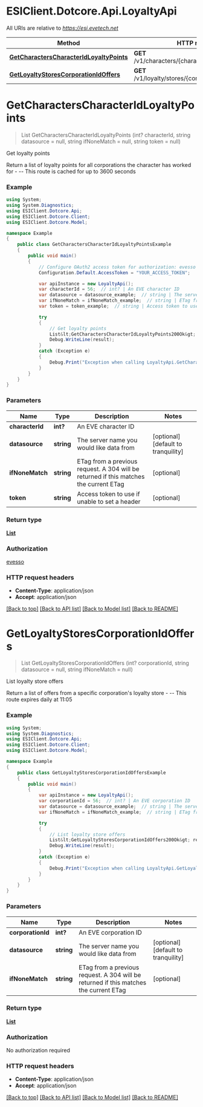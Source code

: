 # ESIClient.Dotcore.Api.LoyaltyApi

All URIs are relative to *https://esi.evetech.net*

Method | HTTP request | Description
------------- | ------------- | -------------
[**GetCharactersCharacterIdLoyaltyPoints**](LoyaltyApi.md#getcharacterscharacteridloyaltypoints) | **GET** /v1/characters/{character_id}/loyalty/points/ | Get loyalty points
[**GetLoyaltyStoresCorporationIdOffers**](LoyaltyApi.md#getloyaltystorescorporationidoffers) | **GET** /v1/loyalty/stores/{corporation_id}/offers/ | List loyalty store offers


<a name="getcharacterscharacteridloyaltypoints"></a>
# **GetCharactersCharacterIdLoyaltyPoints**
> List<GetCharactersCharacterIdLoyaltyPoints200Ok> GetCharactersCharacterIdLoyaltyPoints (int? characterId, string datasource = null, string ifNoneMatch = null, string token = null)

Get loyalty points

Return a list of loyalty points for all corporations the character has worked for  - --  This route is cached for up to 3600 seconds

### Example
```csharp
using System;
using System.Diagnostics;
using ESIClient.Dotcore.Api;
using ESIClient.Dotcore.Client;
using ESIClient.Dotcore.Model;

namespace Example
{
    public class GetCharactersCharacterIdLoyaltyPointsExample
    {
        public void main()
        {
            // Configure OAuth2 access token for authorization: evesso
            Configuration.Default.AccessToken = "YOUR_ACCESS_TOKEN";

            var apiInstance = new LoyaltyApi();
            var characterId = 56;  // int? | An EVE character ID
            var datasource = datasource_example;  // string | The server name you would like data from (optional)  (default to tranquility)
            var ifNoneMatch = ifNoneMatch_example;  // string | ETag from a previous request. A 304 will be returned if this matches the current ETag (optional) 
            var token = token_example;  // string | Access token to use if unable to set a header (optional) 

            try
            {
                // Get loyalty points
                List&lt;GetCharactersCharacterIdLoyaltyPoints200Ok&gt; result = apiInstance.GetCharactersCharacterIdLoyaltyPoints(characterId, datasource, ifNoneMatch, token);
                Debug.WriteLine(result);
            }
            catch (Exception e)
            {
                Debug.Print("Exception when calling LoyaltyApi.GetCharactersCharacterIdLoyaltyPoints: " + e.Message );
            }
        }
    }
}
```

### Parameters

Name | Type | Description  | Notes
------------- | ------------- | ------------- | -------------
 **characterId** | **int?**| An EVE character ID | 
 **datasource** | **string**| The server name you would like data from | [optional] [default to tranquility]
 **ifNoneMatch** | **string**| ETag from a previous request. A 304 will be returned if this matches the current ETag | [optional] 
 **token** | **string**| Access token to use if unable to set a header | [optional] 

### Return type

[**List<GetCharactersCharacterIdLoyaltyPoints200Ok>**](GetCharactersCharacterIdLoyaltyPoints200Ok.md)

### Authorization

[evesso](../README.md#evesso)

### HTTP request headers

 - **Content-Type**: application/json
 - **Accept**: application/json

[[Back to top]](#) [[Back to API list]](../README.md#documentation-for-api-endpoints) [[Back to Model list]](../README.md#documentation-for-models) [[Back to README]](../README.md)

<a name="getloyaltystorescorporationidoffers"></a>
# **GetLoyaltyStoresCorporationIdOffers**
> List<GetLoyaltyStoresCorporationIdOffers200Ok> GetLoyaltyStoresCorporationIdOffers (int? corporationId, string datasource = null, string ifNoneMatch = null)

List loyalty store offers

Return a list of offers from a specific corporation's loyalty store  - --  This route expires daily at 11:05

### Example
```csharp
using System;
using System.Diagnostics;
using ESIClient.Dotcore.Api;
using ESIClient.Dotcore.Client;
using ESIClient.Dotcore.Model;

namespace Example
{
    public class GetLoyaltyStoresCorporationIdOffersExample
    {
        public void main()
        {
            var apiInstance = new LoyaltyApi();
            var corporationId = 56;  // int? | An EVE corporation ID
            var datasource = datasource_example;  // string | The server name you would like data from (optional)  (default to tranquility)
            var ifNoneMatch = ifNoneMatch_example;  // string | ETag from a previous request. A 304 will be returned if this matches the current ETag (optional) 

            try
            {
                // List loyalty store offers
                List&lt;GetLoyaltyStoresCorporationIdOffers200Ok&gt; result = apiInstance.GetLoyaltyStoresCorporationIdOffers(corporationId, datasource, ifNoneMatch);
                Debug.WriteLine(result);
            }
            catch (Exception e)
            {
                Debug.Print("Exception when calling LoyaltyApi.GetLoyaltyStoresCorporationIdOffers: " + e.Message );
            }
        }
    }
}
```

### Parameters

Name | Type | Description  | Notes
------------- | ------------- | ------------- | -------------
 **corporationId** | **int?**| An EVE corporation ID | 
 **datasource** | **string**| The server name you would like data from | [optional] [default to tranquility]
 **ifNoneMatch** | **string**| ETag from a previous request. A 304 will be returned if this matches the current ETag | [optional] 

### Return type

[**List<GetLoyaltyStoresCorporationIdOffers200Ok>**](GetLoyaltyStoresCorporationIdOffers200Ok.md)

### Authorization

No authorization required

### HTTP request headers

 - **Content-Type**: application/json
 - **Accept**: application/json

[[Back to top]](#) [[Back to API list]](../README.md#documentation-for-api-endpoints) [[Back to Model list]](../README.md#documentation-for-models) [[Back to README]](../README.md)

